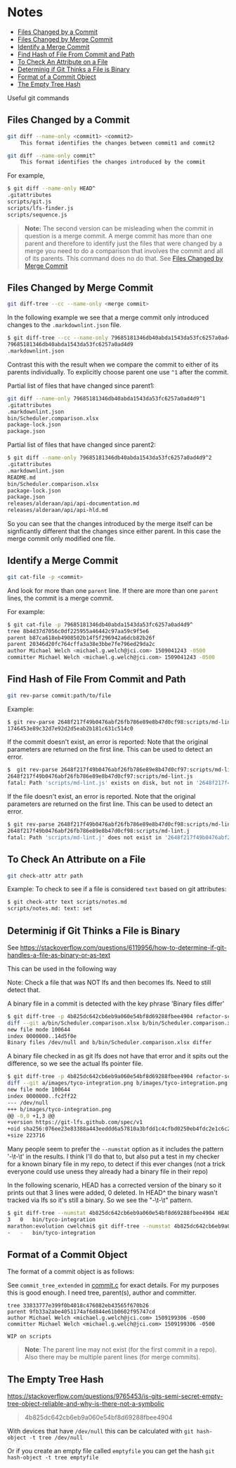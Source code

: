 # Notes

- [Files Changed by a Commit](#files-changed-by-a-commit)
- [Files Changed by Merge Commit](#files-changed-by-merge-commit)
- [Identify a Merge Commit](#identify-a-merge-commit)
- [Find Hash of File From Commit and Path](#find-hash-of-file-from-commit-and-path)
- [To Check An Attribute on a File](#to-check-an-attribute-on-a-file)
- [Determinig if Git Thinks a File is Binary](#determinig-if-git-thinks-a-file-is-binary)
- [Format of a Commit Object](#format-of-a-commit-object)
- [The Empty Tree Hash](#the-empty-tree-hash)

Useful git commands

## Files Changed by a Commit

```sh
git diff --name-only <commit1> <commit2>
    This format identifies the changes between commit1 and commit2

git diff --name-only commit^
    This format identifies the changes introduced by the commit
```

For example,

```sh
$ git diff --name-only HEAD^
.gitattributes
scripts/git.js
scripts/lfs-finder.js
scripts/sequence.js
```

> **Note:** The second version can be misleading when the commit in question is a merge commit.
> A merge commit has more than one parent and therefore to identify just the files that were changed by a merge you need to do a comparison that involves the commit and all of its parents. This command does no do that.
See [Files Changed by Merge Commit](#files-changed-by-merge-commit)

## Files Changed by Merge Commit

```sh
git diff-tree --cc --name-only <merge commit>
```

In the following example we see that a merge commit only introduced changes to the `.markdownlint.json` file.

```sh
$ git diff-tree --cc --name-only 79685181346db40abda1543da53fc6257a0ad4d9
79685181346db40abda1543da53fc6257a0ad4d9
.markdownlint.json
```

Contrast this with the result when we compare the commit to either of its parents individually. To explicitly choose parent one use `^1` after the commit.

Partial list of files that have changed since parent1:

```sh
git diff --name-only 79685181346db40abda1543da53fc6257a0ad4d9^1
.gitattributes
.markdownlint.json
bin/Scheduler.comparison.xlsx
package-lock.json
package.json
```

Partial list of files that have changed since parent2:

```sh
$ git diff --name-only 79685181346db40abda1543da53fc6257a0ad4d9^2
.gitattributes
.markdownlint.json
README.md
bin/Scheduler.comparison.xlsx
package-lock.json
package.json
releases/alderaan/api/api-documentation.md
releases/alderaan/api/api-hld.md
```

So you can see that the changes introduced by the merge itself can be signficantly different that the changes since either parent. In this case the merge commit only modified one file.

## Identify a Merge Commit

```sh
git cat-file -p <commit>
```

And look for more than one `parent` line. If there are more than one `parent` lines, the commit is a merge commit.

For example:

```bash
$ git cat-file -p 79685181346db40abda1543da53fc6257a0ad4d9^
tree 8b4d37d7056c0df225955a46442c97aa59c9f5e6
parent b87ca618eb4908502b14f5f296942a6dcb82b26f
parent 20346d20fc764cffa3a38e3bbe7fe796ed29da2c
author Michael Welch <michael.g.welch@jci.com> 1509041243 -0500
committer Michael Welch <michael.g.welch@jci.com> 1509041243 -0500
```

## Find Hash of File From Commit and Path

```sh
git rev-parse commit:path/to/file
```

Example:

```sh
$ git rev-parse 2648f217f49b0476abf26fb786e89e8b47d0cf98:scripts/md-lint.js
1746453e89c32d7e92d2d5eab2b181c631c514c0
```

If the commit doesn't exist, an error is reported: Note that the original parameters are returned on the first line.
This can be used to detect an error.

```sh
$  git rev-parse 2648f217f49b0476abf26fb786e89e8b47d0cf97:scripts/md-lint.js
2648f217f49b0476abf26fb786e89e8b47d0cf97:scripts/md-lint.js
fatal: Path 'scripts/md-lint.js' exists on disk, but not in '2648f217f49b0476abf26fb786e89e8b47d0cf97'.
```

If the file doesn't exist, an error is reported. Note that the original parameters are returned on the first line.
This can be used to detect an error.

```sh
$ git rev-parse 2648f217f49b0476abf26fb786e89e8b47d0cf98:scripts/md-lint.j
2648f217f49b0476abf26fb786e89e8b47d0cf98:scripts/md-lint.j
fatal: Path 'scripts/md-lint.j' does not exist in '2648f217f49b0476abf26fb786e89e8b47d0cf98'
```

## To Check An Attribute on a File

```sh
git check-attr attr path
```

Example: To check to see if a file is considered `text` based on git attributes:

```sh
$ git check-attr text scripts/notes.md
scripts/notes.md: text: set
```

## Determinig if Git Thinks a File is Binary

See https://stackoverflow.com/questions/6119956/how-to-determine-if-git-handles-a-file-as-binary-or-as-text

This can be used in the following way

Note: Check a file that was NOT lfs and then becomes lfs. Need to still detect that.

A binary file in a commit is detected with the key phrase 'Binary files differ'

```sh
$ git diff-tree -p 4b825dc642cb6eb9a060e54bf8d69288fbee4904 refactor-scripts-wip -- bin/Scheduler.comparison.xlsx
diff --git a/bin/Scheduler.comparison.xlsx b/bin/Scheduler.comparison.xlsx
new file mode 100644
index 0000000..14d5f0e
Binary files /dev/null and b/bin/Scheduler.comparison.xlsx differ
```

A binary file checked in as git lfs does not have that error and it spits out the difference, so we see
the actual lfs pointer file.

```sh
$ git diff-tree -p 4b825dc642cb6eb9a060e54bf8d69288fbee4904 refactor-scripts-wip -- images/tyco-integration.png
diff --git a/images/tyco-integration.png b/images/tyco-integration.png
new file mode 100644
index 0000000..fc2ff22
--- /dev/null
+++ b/images/tyco-integration.png
@@ -0,0 +1,3 @@
+version https://git-lfs.github.com/spec/v1
+oid sha256:076ee23e83388a443eeddd6a57810a3bfdd1c4cfbd0250eb4fdc2e1c6c2ab092
+size 223716
```

Many people seem to prefer the `--numstat` option as it includes the pattern '-\t-\t' in the results.
I think I'll do that to, but also put a test in my checker for a known binary file in my repo, to detect
if this ever changes (not a trick everyone could use uness they already had a binary file in their repo)

In the following scenario, HEAD has a corrected version of the binary so it prints out that 3 lines were added, 0 deleted.
In HEAD^ the binary wasn't tracked via lfs so it's still a binary. So we see the "-\t-\t" pattern.

<!-- markdownlint-disable no-hard-tabs  -->
<!-- Disabled because the hard tabs are part of what I'm demonstrating. -->

```sh
$ git diff-tree --numstat 4b825dc642cb6eb9a060e54bf8d69288fbee4904 HEAD -- bin/tyco-integration
3	0	bin/tyco-integration
marathon:evolution cwelchmi$ git diff-tree --numstat 4b825dc642cb6eb9a060e54bf8d69288fbee4904 HEAD^ -- bin/tyco-integration
-	-	bin/tyco-integration
```

<!-- markdownlint-enable no-hard-tabs -->

## Format of a Commit Object

The format of a commit object is as follows:

See `commit_tree_extended` in [commit.c](https://github.com/git/git/blob/master/commit.c) for exact details. For my purposes this is good enough. I need tree, parent(s), author and committer.

```text
tree 33833777e399f0b4018c476082eb43565f670b26
parent 9fb33a2abe4051174af6d844e61b0602f95747cd
author Michael Welch <michael.g.welch@jci.com> 1509199306 -0500
committer Michael Welch <michael.g.welch@jci.com> 1509199306 -0500

WIP on scripts
```

> **Note**: The parent line may not exist (for the first commit in a repo). Also there may be multiple parent lines (for merge commits).
    
## The Empty Tree Hash

https://stackoverflow.com/questions/9765453/is-gits-semi-secret-empty-tree-object-reliable-and-why-is-there-not-a-symbolic

> 4b825dc642cb6eb9a060e54bf8d69288fbee4904

With devices that have `/dev/null` this can be calculated with `git hash-object -t tree /dev/null`

Or if you create an empty file called `emptyfile` you can get the hash `git hash-object -t tree emptyfile`
